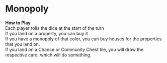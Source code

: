 # Monopoly
<b>How to Play</b><br>
Each player rolls the dice at the start of the turn<br>
If you land on a property, you can buy it<br>
If you have a monopoly of that color, you can buy houses for the properties that you land on.<br>
If you land on a Chance or Community Chest tile, you will draw the respective card, which will do something.<br>

<!--You can choose to mortagage your property for money.-->
<!---You still own the property that you mortgage.-->
<!--People who land on the mortgaged property will not have to pay you rent.-->
